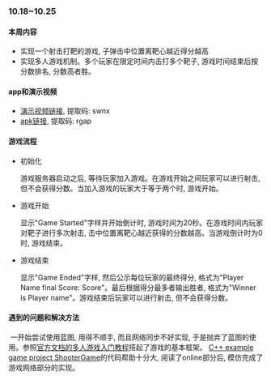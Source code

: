 ### 10.18~10.25

#### 本周内容

* 实现一个射击打靶的游戏, 子弹击中位置离靶心越近得分越高
* 实现多人游戏机制。多个玩家在限定时间内击打多个靶子, 游戏时间结束后按分数排名, 分数高者胜。 

#### app和演示视频

* [演示视频链接](https://pan.baidu.com/s/12VeMLM39Tw6oQpuZqhX0Mw), 提取码: swnx
* [apk链接](https://pan.baidu.com/s/1xchUwp2Zx55AifL1jhJb7Q), 提取码: rgap

#### 游戏流程

* 初始化

  游戏服务器启动之后, 等待玩家加入游戏。在游戏开始之间玩家可以进行射击, 但不会获得分数。当加入游戏的玩家大于等于两个时, 游戏开始。

* 游戏开始

  显示"Game Started"字样并开始倒计时, 游戏时间为20秒。在游戏时间内玩家对靶子进行多次射击, 击中位置离靶心越近获得的分数越高。当游戏倒计时为0时, 游戏结束。

* 游戏结束

  显示"Game Ended"字样, 然后公示每位玩家的最终得分, 格式为"Player Name  final Score:  Score"。最后根据得分最多者输出胜者, 格式为"Winner is Player name"。游戏结束后玩家可以进行射击, 但不会获得分数。 

#### 遇到的问题和解决方法

​	一开始尝试使用蓝图, 用得不顺手, 而且网络同步不好实现, 于是抛弃了蓝图的使用。参照[官方文档的多人游戏入门教程](https://docs.unrealengine.com/en-US/Gameplay/Networking/QuickStart/index.html)搭起了游戏的基本框架。 [C++ example game project ShooterGame](https://docs.unrealengine.com/en-US/Resources/SampleGames/ShooterGame/index.html)的代码帮助十分大, 阅读了online部分后, 模仿完成了游戏网络部分的实现。





